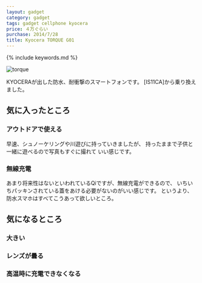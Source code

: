 ```yaml
---
layout: gadget
category: gadget
tags: gadget cellphone kyocera
price: ４万ぐらい
purchase: 2014/7/28
title: Kyocera TORQUE G01
---
```


{% include keywords.md %}

![torque](http://www.kyocera.co.jp/prdct/telecom/consumer/g01/catalog/img/pic_01.jpg)

KYOCERAが出した防水、耐衝撃のスマートフォンです。
[IS11CA]から乗り換えました。

## 気に入ったところ

### アウトドアで使える

早速、シュノーケリングや川遊びに持っていきましたが、
持ったままで子供と一緒に遊べるので写真もすぐに撮れて
いい感じです。

### 無線充電

あまり将来性はないといわれているQiですが、無線充電ができるので、
いちいちパッキンされている蓋をあける必要がないのがいい感じです。
というより、防水スマホはすべてこうあって欲しいところ。

## 気になるところ

### 大きい

### レンズが曇る

### 高温時に充電できなくなる
